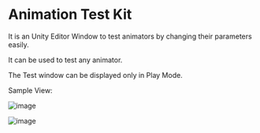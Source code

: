 # Animation Test Kit

It is an Unity Editor Window to test animators by changing their parameters easily.

It can be used to test any animator.

The Test window can be displayed only in Play Mode.

Sample View:
 
![image](https://user-images.githubusercontent.com/73179362/170269856-5694b65e-b925-4ebc-831c-0f881ea6512d.png)


![image](https://user-images.githubusercontent.com/73179362/170269959-ab492d24-19f0-459f-97f1-45dc7ac41e67.png)
